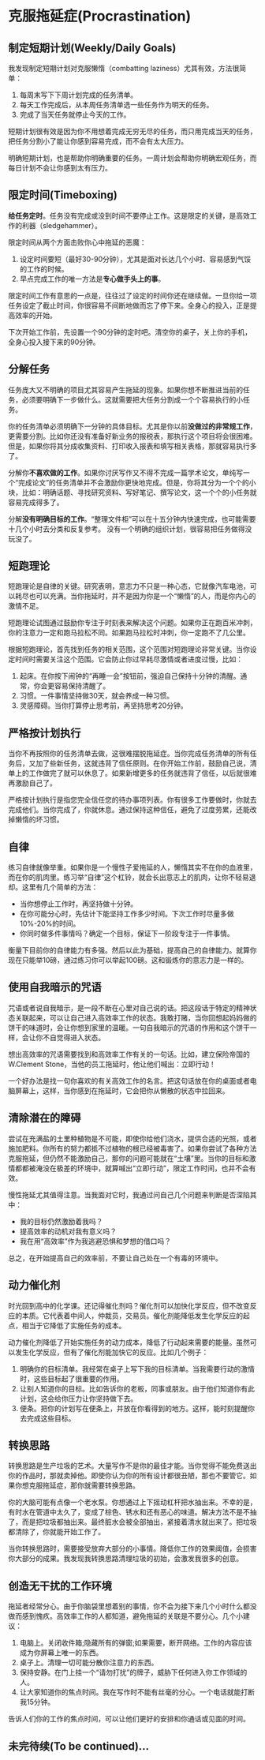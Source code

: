 克服拖延症(Procrastination)
===================================
## 制定短期计划(Weekly/Daily Goals)
我发现制定短期计划对克服懒惰（combatting laziness）尤其有效，方法很简单：

1. 每周末写下下周计划完成的任务清单。
2. 每天工作完成后，从本周任务清单选一些任务作为明天的任务。
3. 完成了当天任务就停止今天的工作。

短期计划很有效是因为你不用想着完成无穷无尽的任务，而只用完成当天的任务，把任务分割小了能让你感到容易完成，而不会有太大压力。

明确短期计划，也是帮助你明确重要的任务。一周计划会帮助你明确宏观任务，而每日计划不会让你感到太有压力。



## 限定时间(Timeboxing)
**给任务定时**。任务没有完成或没到时间不要停止工作。这是限定的关键，是高效工作的利器（sledgehammer）。

限定时间从两个方面击败你心中拖延的恶魔：

1. 设定时间要短（最好30-90分钟），尤其是面对长达几个小时、容易感到气馁的工作的时候。
2. 早点完成工作的唯一方法是**专心做手头上的事**。

限定时间工作有意思的一点是，往往过了设定的时间你还在继续做。一旦你给一项任务设定了截止时间，你很容易不间断地做而忘了停下来。全身心的投入，正是提高效率的开始。

下次开始工作前，先设置一个90分钟的定时吧。清空你的桌子，关上你的手机，全身心投入接下来的90分钟。



## 分解任务
任务庞大又不明确的项目尤其容易产生拖延的现象。如果你想不断推进当前的任务，必须要明确下一步做什么。这就需要把大任务分割成一个个容易执行的小任务。

你的任务清单必须明确下一分钟的具体目标。尤其是你以前**没做过的非常规工作**，更需要分割。比如你还没有准备好新业务的报税表，那执行这个项目将会很困难。但是，如果你将其分成收集资料、打印收入报表和填写相关表格，那就容易执行多了。

分解你**不喜欢做的工作**。如果你讨厌写作又不得不完成一篇学术论文，单纯写一个“完成论文”的任务清单并不会激励你更快地完成。但是，你将其分为一个个的小块，比如：明确话题、寻找研究资料、写好笔记、撰写论文，这一个个的小任务就容易完成得多了。

分解**没有明确目标的工作**。“整理文件柜”可以在十五分钟内快速完成，也可能需要十几个小时去分类和反复参考。 没有一个明确的组织计划，很容易把任务做得没玩没了。



## 短跑理论
短跑理论是自律的关键。研究表明，意志力不只是一种心态，它就像汽车电池，可以耗尽也可以充满。当你拖延时，并不是因为你是一个“懒惰”的人，而是你内心的激情不足。

短跑理论试图通过鼓励你专注于时刻表来解决这个问题。如果你正在跑百米冲刺，你的注意力一定和跑马拉松不同。如果跑马拉松时冲刺，你一定跑不了几公里。

根据短跑理论，首先找到任务的相关范围，这个范围对短跑理论非常关键。当你设定时间时需要关注这个范围。它会防止你过早耗尽激情或者进度过慢，比如：

1. 起床。在你按下闹钟的“再睡一会”按钮前，强迫自己保持十分钟的清醒。通常，你会更容易保持清醒了。
2. 习惯。一件事情坚持做30天，就会养成一种习惯。
3. 灵感障碍。当你打算停止思考前，再坚持思考20分钟。



## 严格按计划执行
当你不再按照你的任务清单去做，这很难摆脱拖延症。当你完成任务清单的所有任务后，又加了些新任务，这就违背了信任原则。在你开始工作前，鼓励自己说，清单上的工作做完了就可以休息了。如果新增更多的任务就违背了信任，以后就很难再激励自己了。

严格按计划执行是指您完全信任您的待办事项列表。你有很多工作要做时，你就去完成他们。当你完成了，你就休息。通过保持这种信任，避免了过度劳累，还能改掉懒惰的坏习惯。



## 自律
练习自律就像举重。如果你是一个慢性子爱拖延的人，懒惰其实不在你的血液里，而在你的肌肉里。练习举“自律”这个杠铃，就会长出意志上的肌肉，让你不轻易退却。这里有几个简单的方法：

- 当你想停止工作时，再坚持做十分钟。
- 在你可能分心时，先估计下能坚持工作多少时间。下次工作时尽量多做10%-20%的时间。
- 你同时做多件事情吗？确定一个目标，保证下一阶段专注于一件事情。

衡量下目前你的自律能力有多强。然后以此为基础，提高自己的自律能力。就算你现在只能举10磅，通过练习你可以举起100磅。这和锻炼你的意志力是一样的。



## 使用自我暗示的咒语
咒语或者说自我暗示，是一段不断在心里对自己说的话。把这段话于特定的精神状态关联起来，可以让自己进入高效率工作的状态。我敢打赌，当你回想起妈妈做的饼干的味道时，会让你想到家里的温暖。一句自我暗示的咒语的作用和这个饼干一样，会让你不自觉得进入状态。

想出高效率的咒语需要找到和高效率工作有关的一句话。比如，建立保险帝国的W.Clement Stone，当他的员工拖延时，他让他们喊出：立即行动！

一个好办法是找一句你喜欢的有关高效工作的名言。把这句话放在你的桌面或者电脑屏幕上，这样，当你感到在拖延时，它会把你从懒散的状态中拉回来。



## 清除潜在的障碍
尝试在充满盐的土里种植物是不可能，即使你给他们浇水，提供合适的光照，或者施加肥料。你所有的努力都抵不过植物的根已经被毒害了。如果你尝试了各种方法克服拖延，但仍然不能激励自己，那你的问题可能就在“土壤”里。当你的目标和激情都都被淹没在极差的环境中，就算喊出“立即行动”，限定工作时间，也并不会有效。

慢性拖延尤其值得注意。当我面对它时，我通过问自己几个问题来判断是否深陷其中：

- 我的目标仍然激励着我吗？
- 提高效率的动机对我有意义吗？
- 我在用“高效率”作为我逃避恐惧和梦想的借口吗？

总之，在开始提高自己的效率前，不要让自己处在一个有毒的环境中。



## 动力催化剂

时光回到高中的化学课。还记得催化剂吗？催化剂可以加快化学反应，但不改变反应的本质。它代表着中间人，仲裁员，交易员。催化剂能降低发生化学反应的起点，相当于它降低了实施任务的成本。

动力催化剂降低了开始实施任务的动力成本，降低了行动起来需要的能量。虽然可以发生化学反应，但有了催化剂能加快它的反应。比如几个例子：

1. 明确你的目标清单。我经常在桌子上写下我的目标清单。当我需要行动的激情时，这些目标起了很重要的作用。
2. 让别人知道你的目标。比如告诉你的老板，同事或朋友。由于他们知道你有此计划，这会给你压力让你坚持做下去。
3. 便条。把你的计划写在便条上，并放在你看得到的地方。这样，能时刻提醒你去完成这些目标。



## 转换思路

转换思路是生产垃圾的艺术。大量写作不是你的最佳才能。当你觉得不能免费送出你的作品时，那就卖掉他。即使你认为你的所有设计都很丑陋，那也不要管它。如果你想克服拖延症，那你就需要转换思路。

你的大脑可能有点像一个老水泵。你想通过上下摇动杠杆把水抽出来。不幸的是，有时水在管道中太久了，变成了棕色、锈水和还有恶心的味道。解决方法不是不抽了，而是把垃圾都抽出来。最终脏水会被全部抽出，紧接着清水就出来了。把垃圾都清除了，你就能开始工作了。

当你转换思路时，需要接受放弃大部分的小事情。降低你工作的效果阈值，会损害你大部分的成果。我发现我转换思路清理垃圾的初始，会激发我很多的创意。



## 创造无干扰的工作环境

拖延者经常分心。由于你脑袋里想着别的事情，你不会为接下来几个小时什么都没做而感到愧疚。高效率工作的人都知道，避免拖延的关联是不要分心。几个小建议：

1. 电脑上。关闭收件箱;隐藏所有的弹窗;如果需要，断开网络。工作的内容应该成为你屏幕上唯一的东西。
2. 桌子上。清理一切可能分散你注意力的东西。
3. 保持安静。在门上挂一个“请勿打扰”的牌子，威胁下任何进入你工作领域的人。
3. 让大家知道你的焦点时间。我在写作时不能有丝毫的分心。一个电话就能打断我15分钟。

告诉人们你的工作的焦点时间，可以让他们更好的安排和你通话或见面的时间。


## 未完待续(To be continued)...
